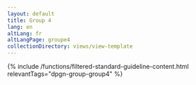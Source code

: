 ```yaml
---
layout: default
title: Group 4
lang: en
altLang: fr
altLangPage: groupe4
collectionDirectory: views/view-template
---
```


{% include /functions/filtered-standard-guideline-content.html relevantTags="dpgn-group-group4" %}
